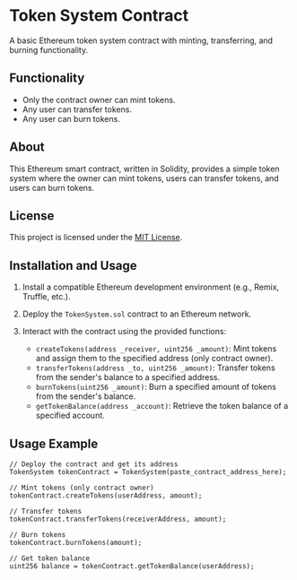 # Token System Contract

A basic Ethereum token system contract with minting, transferring, and burning functionality.

## Functionality

- Only the contract owner can mint tokens.
- Any user can transfer tokens.
- Any user can burn tokens.

## About

This Ethereum smart contract, written in Solidity, provides a simple token system where the owner can mint tokens, users can transfer tokens, and users can burn tokens.

## License

This project is licensed under the [MIT License](LICENSE).

## Installation and Usage

1. Install a compatible Ethereum development environment (e.g., Remix, Truffle, etc.).

2. Deploy the `TokenSystem.sol` contract to an Ethereum network.

3. Interact with the contract using the provided functions:
   - `createTokens(address _receiver, uint256 _amount)`: Mint tokens and assign them to the specified address (only contract owner).
   - `transferTokens(address _to, uint256 _amount)`: Transfer tokens from the sender's balance to a specified address.
   - `burnTokens(uint256 _amount)`: Burn a specified amount of tokens from the sender's balance.
   - `getTokenBalance(address _account)`: Retrieve the token balance of a specified account.

## Usage Example

```solidity
// Deploy the contract and get its address
TokenSystem tokenContract = TokenSystem(paste_contract_address_here);

// Mint tokens (only contract owner)
tokenContract.createTokens(userAddress, amount);

// Transfer tokens
tokenContract.transferTokens(receiverAddress, amount);

// Burn tokens
tokenContract.burnTokens(amount);

// Get token balance
uint256 balance = tokenContract.getTokenBalance(userAddress);

